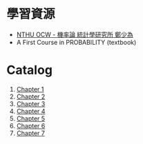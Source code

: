 <script src='https://cdnjs.cloudflare.com/ajax/libs/mathjax/2.7.5/MathJax.js?config=TeX-MML-AM_CHTML'></script>
<script type="text/x-mathjax-config">
    MathJax.Hub.Config({ tex2jax: {inlineMath: [['$','$'], ['\\(','\\)']]} });
</script>

# 學習資源
- [NTHU OCW - 機率論 統計學研究所 鄭少為](https://www.youtube.com/playlist?list=PLMLDTsrwM34CAxnukrPAO9nnx7wlNkDKR)
- A First Course in PROBABILITY (textbook)

# Catalog
1. [Chapter 1](\math\probability\chapter1)
1. [Chapter 2](\math\probability\chapter2)
1. [Chapter 3](\math\probability\chapter3)
1. [Chapter 4](\math\probability\chapter4)
1. [Chapter 5](\math\probability\chapter5)
1. [Chapter 6](\math\probability\chapter6)
1. [Chapter 7](\math\probability\chapter7)
